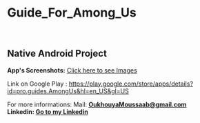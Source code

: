 <h1> Guide_For_Among_Us </h1><br>
<h2>Native Android Project </h2>

<b>App's Screenshots:</b>
<a href="https://ibb.co/album/DP2Qsy?sort=name_asc&page=1&params_hidden%5Blist%5D=images&params_hidden%5Bfrom%5D=album&params_hidden%5Balbumid%5D=DP2Qsy">Click here to see Images</a>

Link on Google Play :
  https://play.google.com/store/apps/details?id=pro.guides.AmongUs&hl=en_US&gl=US
  
For more informations:
    Mail: <b>OukhouyaMoussaab@gmail.com<b><br>
    Linkedin: <a href="https://www.linkedin.com/in/oukhouyamoussaab/">Go to my Linkedin</a>

